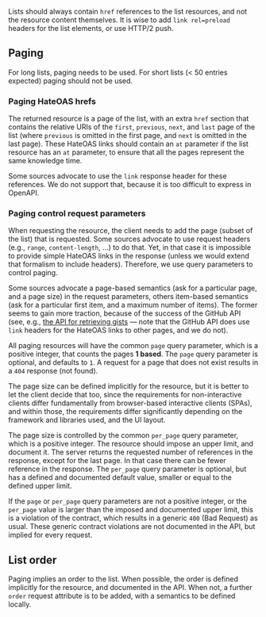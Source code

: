 Lists should always contain `href` references to the list resources, and not the resource content themselves. It is wise
to add `link rel=preload` headers for the list elements, or use HTTP/2 push.

## Paging

For long lists, paging needs to be used. For short lists (< 50 entries expected) paging should not be used.

### Paging HateOAS hrefs

The returned resource is a page of the list, with an extra `href` section that contains the relative URIs of the
`first`, `previous`, `next`, and `last` page of the list (where `previous` is omitted in the first page, and `next` is
omitted in the last page). These HateOAS links should contain an `at` parameter if the list resource has an `at`
parameter, to ensure that all the pages represent the same knowledge time.

Some sources advocate to use the `link` response header for these references. We do not support that, because it is too
difficult to express in OpenAPI.

### Paging control request parameters

When requesting the resource, the client needs to add the page (subset of the list) that is requested. Some sources
advocate to use request headers (e.g., `range`, `content-length`, …) to do that. Yet, in that case it is impossible to
provide simple HateOAS links in the response (unless we would extend that formalism to include headers). Therefore, we
use query parameters to control paging.

Some sources advocate a page-based semantics (ask for a particular page, and a page size) in the request parameters,
others item-based semantics (ask for a particular first item, and a maximum number of items). The former seems to gain
more traction, because of the success of the GitHub API (see, e.g.,
[the API for retrieving gists](https://docs.github.com/en/rest/reference/gists) — note that the GitHub API does use
`link` headers for the HateOAS links to other pages, and we do not).

All paging resources will have the common `page` query parameter, which is a positive integer, that counts the pages **1
based**. The `page` query parameter is optional, and defaults to `1`. A request for a page that does not exist results
in a `404` response (not found).

The page size can be defined implicitly for the resource, but it is better to let the client decide that too, since the
requirements for non-interactive clients differ fundamentally from browser-based interactive clients (SPAs), and within
those, the requirements differ significantly depending on the framework and libraries used, and the UI layout.

The page size is controlled by the common `per_page` query parameter, which is a positive integer. The resource should
impose an upper limit, and document it. The server returns the requested number of references in the response, except
for the last page. In that case there can be fewer reference in the response. The `per_page` query parameter is
optional, but has a defined and documented default value, smaller or equal to the defined upper limit.

If the `page` or `per_page` query parameters are not a positive integer, or the `per_page` value is larger than the
imposed and documented upper limit, this is a violation of the contract, which results in a generic `400` (Bad Request)
as usual. These generic contract violations are not documented in the API, but implied for every request.

## List order

Paging implies an order to the list. When possible, the order is defined implicitly for the resource, and documented in
the API. When not, a further `order` request attribute is to be added, with a semantics to be defined locally.
